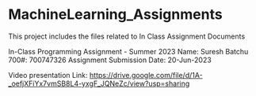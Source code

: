 # MachineLearning_Assignments
This project includes the files related to In Class Assignment Documents

In-Class Programming Assignment - Summer 2023
Name: Suresh Batchu
700#: 700747326
Assignment Submission Date: 20-Jun-2023

Video presentation Link: https://drive.google.com/file/d/1A-_oefjXFiYx7vmSB8L4-yxgF_JQNeZc/view?usp=sharing
